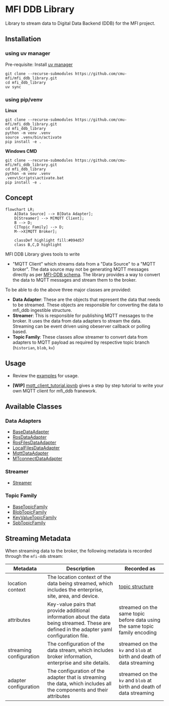# MFI DDB Library

Library to stream data to Digital Data Backend (DDB) for the MFI project.


## Installation

### using uv manager

Pre-requisite: Install [uv manager](https://docs.astral.sh/uv/getting-started/installation/)

```
git clone --recurse-submodules https://github.com/cmu-mfi/mfi_ddb_library.git
cd mfi_ddb_library
uv sync
```

### using pip/venv

**Linux**
```
git clone --recurse-submodules https://github.com/cmu-mfi/mfi_ddb_library.git
cd mfi_ddb_library
python -m venv .venv
source .venv/bin/activate
pip install -e .
```

**Windows CMD**
```
git clone --recurse-submodules https://github.com/cmu-mfi/mfi_ddb_library.git
cd mfi_ddb_library
python -m venv .venv
.venv\Scripts\activate.bat
pip install -e .
```

## Concept

```mermaid
flowchart LR;
    A[Data Source] --> B[Data Adapter];
    D[Streamer] --> M[MQTT Client];
    B --> D;
    C[Topic Family] --> D;
    M-->X[MQTT Broker];    

    classDef highlight fill:#094d57
    class B,C,D highlight
```

MFI DDB Library gives tools to write
* "MQTT Client" which streams data from a "Data Source" to a "MQTT broker". The data source may not be generating MQTT messages directly as per [MFI-DDB schema](./schema/README.md). The library provides a way to convert the data to MQTT messages and stream them to the broker.

To be able to do the above three major classes are provided:

* **Data Adapter**: These are the objects that represent the data that needs to be streamed. These objects are responsible for converting the data to mfi_ddb ingestible structure.
* **Streamer**: This is responsible for publishing MQTT messages to the broker. It uses the data from data adapters to stream the data. Streaming can be event driven using obeserver callback or polling based.
* **Topic Family**: These classes allow streamer to convert data from adapters to MQTT payload as required by respective topic branch (`historian`, `blob`, `kv`)

## Usage

* Review the [examples](examples) for usage.

* **[WIP]** [mqtt_client_tutorial.ipynb](examples/mqtt_client_tutorial.ipynb) gives a step by step tutorial to write your own MQTT client for mfi_ddb franework.

## Available Classes

### Data Adapters

* [BaseDataAdapter](mfi_ddb/data_adapters/base.py)
* [RosDataAdapter](mfi_ddb/data_adapters/mtconnect.py)
* [RosFilesDataAdapter](mfi_ddb/data_adapters/ros_files.py)
* [LocalFilesDataAdapter](mfi_ddb/data_adapters/local_files.py)
* [MqttDataAdapter](mfi_ddb/data_adapters/mqtt.py)
* [MTconnectDataAdapter](mfi_ddb/data_adapters/mtconnect.py)

### Streamer

* [Streamer](mfi_ddb/streamer/streamer.py)

### Topic Family

* [BaseTopicFamily](mfi_ddb/topic_families/base.py)
* [BlobTopicFamily](mfi_ddb/topic_families/blob.py)
* [KeyValueTopicFamily](mfi_ddb/topic_families/key_value.py)
* [SpbTopicFamily](mfi_ddb/topic_families/time_series_spb.py)

## Streaming Metadata

When streaming data to the broker, the following metadata is recorded through the `mfi-ddb` stream:

| Metadata | Description | Recorded as |
|-------|-------------|-------------|
| location context | The location context of the data being streamed, which includes the enterprise, site, area, and device. | [topic structure](./schema/README.md) |
| attributes | Key-value pairs that provide additional information about the data being streamed. These are defined in the adapter yaml configuration file. | streamed on the same topic before data using the same topic family encoding |
| streaming configuration | The configuration of the data stream, which includes broker information, enterprise and site details. | streamed on the `kv` and `blob` at birth and death of data streaming  |
| adapter configuration | The configuration of the adapter that is streaming the data, which includes all the components and their attributes | streamed on the `kv` and `blob` at birth and death of data streaming |  
